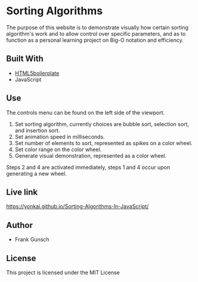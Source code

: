 # Sorting Algorithms
The purpose of this website is to demonstrate visually how certain sorting algorithm's work and to allow control over specific parameters, and as to function as a personal learning project on Big-O notation and efficiency. 

## Built With
* [HTML5boilerplate](https://html5boilerplate.com/)
* JavaScript

## Use
The controls menu can be found on the left side of the viewport.

1. Set sorting algorithm, currently choices are bubble sort, selection sort, and insertion sort.
2. Set animation speed in milliseconds.
3. Set number of elements to sort, represented as spikes on a color wheel.
4. Set color range on the color wheel.
5. Generate visual demonstration, represented as a color wheel.

Steps 2 and 4 are activated immediately, steps 1 and 4 occur upon generating a new wheel.

## Live link
https://yonkai.github.io/Sorting-Algorithms-In-JavaScript/

## Author
* Frank Gunsch

## License
This project is licensed under the MIT License
